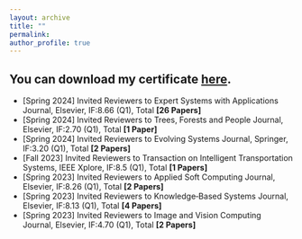 ```yaml
---
layout: archive
title: ""
permalink: 
author_profile: true
---
```


You can download my certificate [here](Certificate.pdf).
-----------
* [Spring 2024] Invited Reviewers to Expert Systems with Applications Journal, Elsevier, IF:8.66 (Q1), Total **[26 Papers]**
* [Spring 2024] Invited Reviewers to Trees, Forests and People Journal, Elsevier, IF:2.70 (Q1), Total **[1 Paper]**
* [Spring 2024] Invited Reviewers to Evolving Systems Journal, Springer, IF:3.20 (Q1), Total **[2 Papers]**
* [Fall 2023] Invited Reviewers to Transaction on Intelligent Transportation Systems, IEEE Xplore, IF:8.5 (Q1), Total **[1 Papers]**
* [Spring 2023] Invited Reviewers to Applied Soft Computing Journal, Elsevier, IF:8.26 (Q1), Total **[2 Papers]**
* [Spring 2023] Invited Reviewers to Knowledge‑Based Systems Journal, Elsevier, IF:8.13 (Q1), Total **[4 Papers]**
* [Spring 2023] Invited Reviewers to Image and Vision Computing Journal, Elsevier, IF:4.70 (Q1), Total **[2 Papers]**



